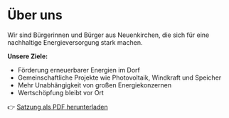 # Über uns

Wir sind Bürgerinnen und Bürger aus Neuenkirchen, die sich für eine nachhaltige Energieversorgung stark machen.

**Unsere Ziele:**
- Förderung erneuerbarer Energien im Dorf  
- Gemeinschaftliche Projekte wie Photovoltaik, Windkraft und Speicher  
- Mehr Unabhängigkeit von großen Energiekonzernen  
- Wertschöpfung bleibt vor Ort  

👉 [Satzung als PDF herunterladen](downloads.md)
